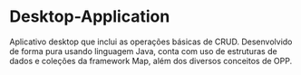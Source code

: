 # Desktop-Application
Aplicativo desktop que inclui as operações básicas de CRUD. Desenvolvido de forma pura usando linguagem Java, conta com uso de estruturas de dados e coleções da framework Map, além dos diversos conceitos de OPP. 
